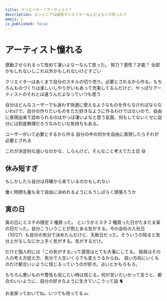 ```yaml
---
title: クリエイター？アーティスト？
description: エンジニアは結局クリエイターなんだよなとか思ったり
emoji: 🦾
is_published: false
---
```


# アーティスト憧れる

感動させられるって改めて凄いよなーなんて思った。
努力？感性？才能？
全部かもしれないしこれ以外かもしれないけどすごい

クリエイターはあくまで自分のスキルの切り売り。必要とされるから作る。もちろんものづくりは楽しいしやりがいもあって充実してるんだけど、やっぱりアーティストのそれとは違うんだよなっていつも思う

自分はどんなユーザーでも迷わず快適に使えるようなものを作らなければならないわけで、自分の作りたいものをただ好きなように作るわけではないので、自由に表現出来て認められるのはやっぱ凄いよなと思う反面、何もしてないくせに自分には到底無理だろうなみたいな気持ちもある。

ユーザーがいて必要とするから作る
自分の中の何かを自由に表現したらそれが必要とされる

これが決定的な違いなのかな、しらんけど。そんなこと考えてた土日 😪

## 休み短すぎ

もしかしたら自分は月曜から来ているのかもしれない

働く時間も量も全て自由に決めれるようにもうしばらく頑張ろうか

## 寅の日

寅の日にミスチの限定 2 種買った。
というかミスチ 2 種買った日がたまたま寅の日だった。自分こういうことが割とある気がする。今の会社の入社日（10/27）も自分の気分で決めたんだけど、天赦日だった。そういうの知ると気分上がるしなにか上手く気がする。気がするだけ。

だけど個人的には「この気がする｣って感覚はとても大事にしてる。
結局はその人の考え方捉え方、気分で人生いくらでも変えうるからね。
良い方向にいくものだけ都合いいように信じるっていうのが好き。占いとかもろもろ。

もちろん悪いものや警告も信じたい時は信じる。何が言いたいかって言うと、都合のいいように、自分の好きなように生きていこうって話 🐈

お金戻っておいでね。いつでも待ってる 💵
